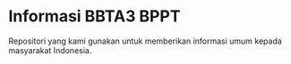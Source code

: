 # Informasi BBTA3 BPPT
Repositori yang kami gunakan untuk memberikan informasi umum kepada masyarakat Indonesia.
